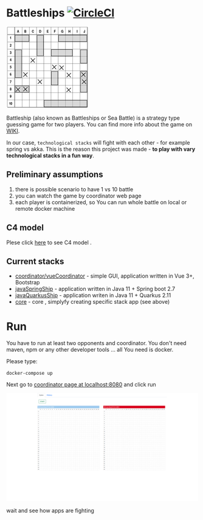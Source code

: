 # Battleships [![CircleCI](https://circleci.com/gh/0i99/battleships/tree/main.svg?style=svg)](https://circleci.com/gh/0i99/battleships/tree/main)

![](doc/img/board.png)

Battleship (also known as Battleships or Sea Battle) is a strategy type guessing game for two players. 
You can find more info about the game on [WIKI](https://en.wikipedia.org/wiki/Battleship_(game)).

In our case, `technological stacks` will fight with each other - for example spring vs akka. 
This is the reason this project was made - **to play with vary technological stacks in a fun way**.

## Preliminary assumptions

1. there is possible scenario to have 1 vs 10 battle
2. you can watch the game by coordinator web page
3. each player is containerized, so You can run whole battle on local or remote docker machine


## C4 model

Plese click [here](doc/c4.md) to see C4 model .


## Current stacks

- [coordinator/vueCoordinator](coordinator/vueCoordinator) - simple GUI, application written in Vue 3+, Bootstrap
- [javaSpringShip](javaSpringShip) - application written in Java 11 + Spring boot 2.7
- [javaQuarkusShip](javaQuarkusShip) - application writen in Java 11 + Quarkus 2.11
- [core](core) - core , simplyfy creating specific stack app (see above)

# Run

You have to run at least two opponents and coordinator. You don't need maven, npm or any other developer tools ... all You need is docker.
 
Please type:

```
docker-compose up
```


Next go to [coordinator page at localhost:8080](http://localhost:8080) and click run

![](doc/battleship.gif)

wait and see how apps are fighting



